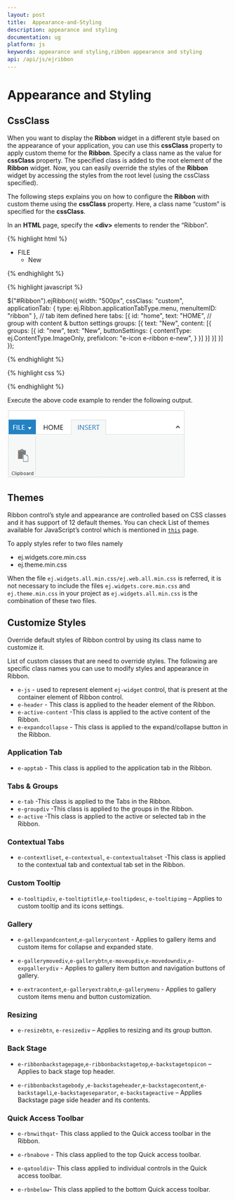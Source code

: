 ```yaml
---
layout: post
title:  Appearance-and-Styling
description: appearance and styling
documentation: ug
platform: js
keywords: appearance and styling,ribbon appearance and styling
api: /api/js/ejribbon
---
```


# Appearance and Styling

## CssClass 

When you want to display the **Ribbon** widget in a different style based on the appearance of your application, you can use this **cssClass** property to apply custom theme for the **Ribbon**. Specify a class name as the value for **cssClass** property. The specified class is added to the root element of the **Ribbon** widget. Now, you can easily override the styles of the **Ribbon** widget by accessing the styles from the root level (using the cssClass specified).

The following steps explains you on how to configure the **Ribbon** with custom theme using the **cssClass** property. Here, a class name “custom” is specified for the **cssClass**.

In an **HTML** page, specify the **&lt;div&gt;** elements to render the “Ribbon”.

{% highlight html %}

<div id="Ribbon"></div>
<ul id="ribbon">
    <li>
        <a>FILE</a>
        <ul>
            <li><a>New</a></li>
        </ul>
    </li>
</ul>

{% endhighlight %}


{% highlight javascript %}

$("#Ribbon").ejRibbon({
    width: "500px",
    cssClass: "custom",
    applicationTab: {
        type: ej.Ribbon.applicationTabType.menu,
        menuItemID: "ribbon"
    },
    // tab item defined here
    tabs: [{
        id: "home",
        text: "HOME",
        // group with content & button settings
        groups: [{
            text: "New",
            content: [{
                groups: [{
                    id: "new",
                    text: "New",
                    buttonSettings: {
                        contentType: ej.ContentType.ImageOnly,
                        prefixIcon: "e-icon e-ribbon e-new",
                    }
                }]
            }]
        }]
    }]
});

{% endhighlight %}

{% highlight css %}

<style>

.custom.e-js .e-header {
    background: #179bd7;
}

.custom.e-js .e-content {
   background: #ddd;
}

.custom .e-rbn-button.e-btn.e-select {
    background: #f5f5f5;
    color: #333;
}

</style>



{% endhighlight %}


Execute the above code example to render the following output.

![](Appearance-and-Styling_images/Appearance-and-Styling_img1.png) 



## Themes

Ribbon control’s style and appearance are controlled based on CSS classes and it has support of 12 default themes. You can check List of themes available for JavaScript’s control which is mentioned in [`this`](https://help.syncfusion.com/js/theming-in-essential-javascript-components) page.

To apply styles refer to two files namely

*	ej.widgets.core.min.css 
*	ej.theme.min.css

When the file `ej.widgets.all.min.css/ej.web.all.min.css` is referred, it is not necessary to include the files `ej.widgets.core.min.css` and `ej.theme.min.css` in your project as `ej.widgets.all.min.css` is the combination of these two files.

## Customize Styles

Override default styles of Ribbon control by using its class name to customize it.

List of custom classes that are need to override styles. The following are specific class names you can use to modify styles and appearance in Ribbon.

*	`e-js` -  used to represent element `ej-widget` control, that is present at the container element of Ribbon control.
*	`e-header` - This class is applied to the header element of the Ribbon.
*	`e-active-content` -This class is applied to the active content of the Ribbon.
*	`e-expandcollapse` - This class is applied to the expand/collapse button in the Ribbon.

### Application Tab

*   `e-apptab` - This class is applied to the application tab in the Ribbon.

### Tabs & Groups

*	`e-tab` -This class is applied to the Tabs in the Ribbon.
*	`e-groupdiv` -This class is applied to the groups in the Ribbon.
*	`e-active` -This class is applied to the active or selected tab in the Ribbon.

### Contextual Tabs

*	`e-contextliset`, `e-contextual`, `e-contextualtabset` -This class is applied to the contextual tab and contextual tab set in the Ribbon.

### Custom Tooltip

*	`e-tooltipdiv`, `e-tooltiptitle`,`e-tooltipdesc`, `e-tooltipimg` – Applies to custom tooltip and its icons settings.

### Gallery

*	`e-gallexpandcontent`,`e-gallerycontent` - Applies  to gallery items and custom items for collapse and expanded state.

*	`e-gallerymovediv`,`e-gallerybtn`,`e-moveupdiv`,`e-movedowndiv`,`e-expgallerydiv` - Applies  to gallery item button and navigation buttons of gallery.

*	`e-extracontent`,`e-galleryextrabtn`,`e-gallerymenu`  - Applies  to gallery custom items menu and button customization.

### Resizing

*	`e-resizebtn`, `e-resizediv` – Applies to resizing and its group button.

### Back Stage

*	`e-ribbonbackstagepage`,`e-ribbonbackstagetop`,`e-backstagetopicon` – Applies to back stage top header.

*	`e-ribbonbackstagebody` ,`e-backstageheader`,`e-backstagecontent`,`e-backstageli`,`e-backstageseparator`, `e-backstageactive` – Applies Backstage page side header and its contents.

### Quick Access Toolbar

*   `e-rbnwithqat`- This class applied to the Quick access toolbar in the Ribbon.

*   `e-rbnabove` - This class applied to the top Quick access toolbar.

*   `e-qatooldiv`- This class applied to individual controls in the Quick access toolbar.

*   `e-rbnbelow`- This class applied to the bottom Quick access toolbar.